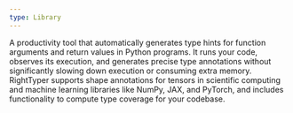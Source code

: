 ```yaml
---
type: Library
---
```


A productivity tool that automatically generates type hints for function arguments and return values in Python programs. It runs your code, observes its execution, and generates precise type annotations without significantly slowing down execution or consuming extra memory. RightTyper supports shape annotations for tensors in scientific computing and machine learning libraries like NumPy, JAX, and PyTorch, and includes functionality to compute type coverage for your codebase.